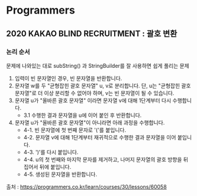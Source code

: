 # Programmers 
## 2020 KAKAO BLIND RECRUITMENT : 괄호 변환

### 논리 순서

문제에 나와있는 대로 subString() 과 StringBuilder를 잘 사용하면 쉽게 풀리는 문제

1. 입력이 빈 문자열인 경우, 빈 문자열을 반환합니다. 
2. 문자열 w를 두 "균형잡힌 괄호 문자열" u, v로 분리합니다. 단, u는 "균형잡힌 괄호 문자열"로 더 이상 분리할 수 없어야 하며, v는 빈 문자열이 될 수 있습니다. 
3. 문자열 u가 "올바른 괄호 문자열" 이라면 문자열 v에 대해 1단계부터 다시 수행합니다. 
    -  3.1 수행한 결과 문자열을 u에 이어 붙인 후 반환합니다. 
4. 문자열 u가 "올바른 괄호 문자열"이 아니라면 아래 과정을 수행합니다. 
    - 4-1. 빈 문자열에 첫 번째 문자로 '('를 붙입니다. 
    - 4-2. 문자열 v에 대해 1단계부터 재귀적으로 수행한 결과 문자열을 이어 붙입니다. 
    - 4-3. ')'를 다시 붙입니다. 
    - 4-4. u의 첫 번째와 마지막 문자를 제거하고, 나머지 문자열의 괄호 방향을 뒤집어서 뒤에 붙입니다. 
    - 4-5. 생성된 문자열을 반환합니다.

출처 : https://programmers.co.kr/learn/courses/30/lessons/60058